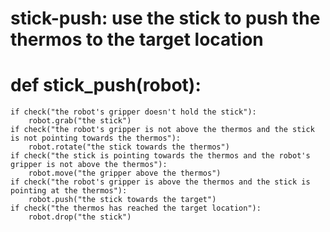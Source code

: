 # stick-push: use the stick to push the thermos to the target location
# def stick_push(robot):
    if check("the robot's gripper doesn't hold the stick"):
        robot.grab("the stick")
    if check("the robot's gripper is not above the thermos and the stick is not pointing towards the thermos"):
        robot.rotate("the stick towards the thermos")
    if check("the stick is pointing towards the thermos and the robot's gripper is not above the thermos"):
        robot.move("the gripper above the thermos")
    if check("the robot's gripper is above the thermos and the stick is pointing at the thermos"):
        robot.push("the stick towards the target")
    if check("the thermos has reached the target location"):
        robot.drop("the stick")